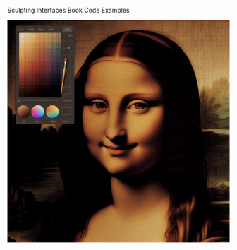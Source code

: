 Sculpting Interfaces Book 
Code Examples



<img src = "app/src/main/res/drawable/ic_mona_lisa.png" />
